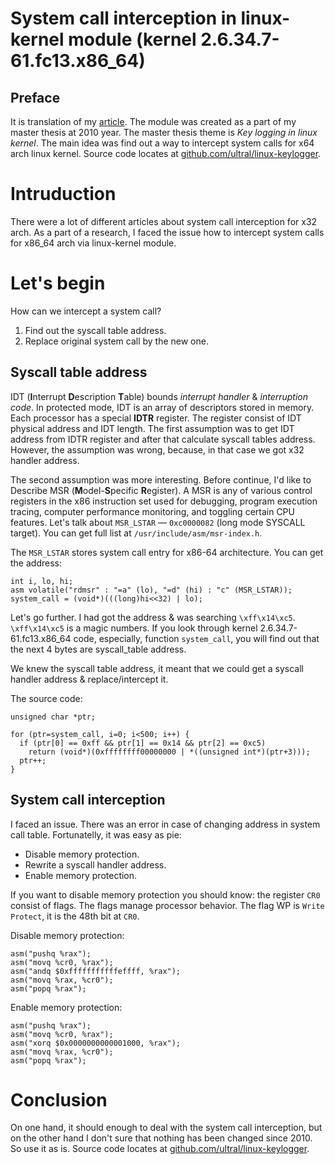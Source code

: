 # System call interception in linux-kernel module (kernel 2.6.34.7-61.fc13.x86_64)

## Preface
It is translation of my [article](https://habr.com/post/110369). The module was created as a part of my master thesis at 2010 year. The master thesis theme is *Key logging in linux kernel*. The main idea was find out a way to intercept system calls for x64 arch linux kernel. Source code locates at [github.com/ultral/linux-keylogger](https://github.com/ultral/linux-keylogger).

# Intruduction

There were a lot of different articles about system call interception for x32 arch. As a part of a research, I faced the issue how to intercept system calls for x86_64 arch via linux-kernel module.

# Let's begin

How can we intercept a system call?

1. Find out the syscall table address.
2. Replace original system call by the new one.

## Syscall table address

IDT (**I**nterrupt **D**escription **T**able) bounds *interrupt handler* & *interruption code*. In protected mode, IDT is an array of descriptors stored in memory. Each processor has a special **IDTR** register. The register consist of IDT physical address and IDT length. The first assumption was to get IDT address from IDTR register and after that calculate syscall tables address. However, the assumption was wrong, because, in that case we got x32 handler address. 

The second assumption was more interesting. Before continue, I'd like to Describe MSR (**M**odel-**S**pecific **R**egister). A MSR is any of various control registers in the x86 instruction set used for debugging, program execution tracing, computer performance monitoring, and toggling certain CPU features. Let's talk about  `MSR_LSTAR` — `0xc0000082` (long mode SYSCALL target). You can get full list at `/usr/include/asm/msr-index.h`.  

The `MSR_LSTAR` stores system call entry for x86-64 architecture. You can get the address:

```
int i, lo, hi;
asm volatile("rdmsr" : "=a" (lo), "=d" (hi) : "c" (MSR_LSTAR));
system_call = (void*)(((long)hi<<32) | lo);
```

Let's go further. I had got the address & was searching `\xff\x14\xc5`. `\xff\x14\xc5` is a magic numbers. If you look through kernel 2.6.34.7-61.fc13.x86_64 code, especially, function `system_call`, you will find out that the next 4 bytes are syscall_table address. 

We knew the syscall table address, it meant that we could get a syscall handler address & replace/intercept it.

The source code:

```
unsigned char *ptr;

for (ptr=system_call, i=0; i<500; i++) {
  if (ptr[0] == 0xff && ptr[1] == 0x14 && ptr[2] == 0xc5)
    return (void*)(0xffffffff00000000 | *((unsigned int*)(ptr+3)));
  ptr++;
}
```

## System call interception

I faced an issue. There was an error in case of changing address in system call table. Fortunatelly, it was easy as pie:
* Disable memory protection.
* Rewrite a syscall handler address.
* Enable memory protection.

If you want to disable memory protection you should know: the register `CR0` consist of flags. The flags manage processor behavior. The flag WP is `Write Protect`, it is the 48th bit at `CR0`.

Disable memory protection:

```
asm("pushq %rax");
asm("movq %cr0, %rax");
asm("andq $0xfffffffffffeffff, %rax");
asm("movq %rax, %cr0");
asm("popq %rax");
```


Enable memory protection:

```
asm("pushq %rax");
asm("movq %cr0, %rax");
asm("xorq $0x0000000000001000, %rax");
asm("movq %rax, %cr0");
asm("popq %rax");
```

# Conclusion

On one hand, it should enough to deal with the system call interception, but on the other hand I don't sure that nothing has been changed since 2010. So use it as is. Source code locates at [github.com/ultral/linux-keylogger](https://github.com/ultral/linux-keylogger).
